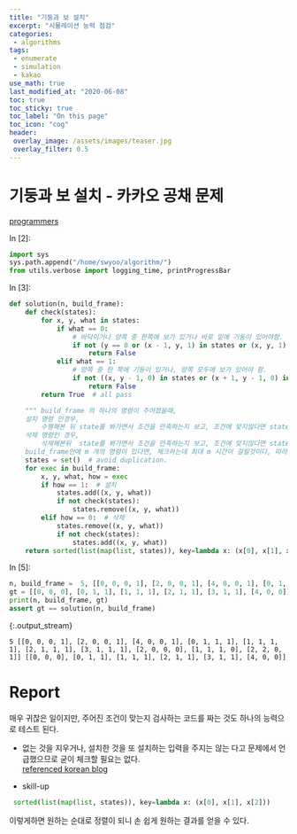 ```yaml
---
title: "기둥과 보 설치"
excerpt: "시뮬레이션 능력 점검"
categories:
 - algorithms
tags:
 - enumerate
 - simulation
 - kakao
use_math: true
last_modified_at: "2020-06-08"
toc: true
toc_sticky: true
toc_label: "On this page"
toc_icon: "cog"
header:
 overlay_image: /assets/images/teaser.jpg
 overlay_filter: 0.5
---
```


# 기둥과 보 설치 - 카카오 공채 문제
[programmers](https://programmers.co.kr/learn/courses/30/lessons/60061)

<div class="prompt input_prompt">
In&nbsp;[2]:
</div>

<div class="input_area" markdown="1">

```python
import sys
sys.path.append("/home/swyoo/algorithm/")
from utils.verbose import logging_time, printProgressBar
```

</div>

<div class="prompt input_prompt">
In&nbsp;[3]:
</div>

<div class="input_area" markdown="1">

```python
def solution(n, build_frame):
    def check(states):
        for x, y, what in states:
            if what == 0:
                # 바닥이거나 양쪽 중 한쪽에 보가 있거나 바로 밑에 기둥이 있어야함.
                if not (y == 0 or (x - 1, y, 1) in states or (x, y, 1) in states or (x, y - 1, 0) in states):
                    return False
            elif what == 1:
                # 양쪽 중 한 쪽에 기둥이 있거나, 양쪽 모두에 보가 있어야 함.
                if not ((x, y - 1, 0) in states or (x + 1, y - 1, 0) in states or ((x - 1, y, 1) in states and (x + 1, y, 1) in states)):
                    return False
        return True  # all pass

    """ build_frame 의 하나의 명령이 주어졌을때,  
    설치 명령 인경우,
        수행해본 뒤 state를 봐가면서 조건을 만족하는지 보고, 조건에 맞지않다면 state를 roll back.
    삭제 명령인 경우, 
        삭제해본뒤  state를 봐가면서 조건을 만족하는지 보고, 조건에 맞지않다면 state를 roll back.
    build_frame안에 m 개의 명령이 있다면, 체크하는데 최대 m 시간이 걸릴것이다, 따라서 O(m^2), 마지막 sort는 mlogm. """
    states = set()  # avoid duplication.
    for exec in build_frame:
        x, y, what, how = exec
        if how == 1:  # 설치
            states.add((x, y, what))
            if not check(states):
                states.remove((x, y, what))
        elif how == 0:  # 삭제
            states.remove((x, y, what))
            if not check(states):
                states.add((x, y, what))
    return sorted(list(map(list, states)), key=lambda x: (x[0], x[1], x[2]))
```

</div>

<div class="prompt input_prompt">
In&nbsp;[5]:
</div>

<div class="input_area" markdown="1">

```python
n, build_frame =  5, [[0, 0, 0, 1], [2, 0, 0, 1], [4, 0, 0, 1], [0, 1, 1, 1], [1, 1, 1, 1], [2, 1, 1, 1], [3, 1, 1, 1], [2, 0, 0, 0], [1, 1, 1, 0], [2, 2, 0, 1]], 
gt = [[0, 0, 0], [0, 1, 1], [1, 1, 1], [2, 1, 1], [3, 1, 1], [4, 0, 0]]
print(n, build_frame, gt)
assert gt == solution(n, build_frame)
```

</div>

{:.output_stream}

```
5 [[0, 0, 0, 1], [2, 0, 0, 1], [4, 0, 0, 1], [0, 1, 1, 1], [1, 1, 1, 1], [2, 1, 1, 1], [3, 1, 1, 1], [2, 0, 0, 0], [1, 1, 1, 0], [2, 2, 0, 1]] [[0, 0, 0], [0, 1, 1], [1, 1, 1], [2, 1, 1], [3, 1, 1], [4, 0, 0]]

```

# Report 

매우 귀찮은 일이지만, 주어진 조건이 맞는지 검사하는 코드를 짜는 것도 하나의 능력으로 테스트 된다.

* 없는 것을 지우거나, 설치한 것을 또 설치하는 입력을 주지는 않는 다고 문제에서 언급했으므로 굳이 체크할 필요는 없다. <br>
[referenced korean blog](https://m.post.naver.com/viewer/postView.nhn?volumeNo=26959882&memberNo=33264526)

* skill-up
```python
 sorted(list(map(list, states)), key=lambda x: (x[0], x[1], x[2]))
```
이렇게하면 원하는 순대로 정렬이 되니 손 쉽게 원하는 결과를 얻을 수 있다.
